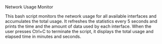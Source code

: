 Network Usage Monitor

This bash script monitors the network usage for all available interfaces and accumulates the total usage. It refreshes the statistics every 5 seconds and prints the time and the amount of data used by each interface. When the user presses Ctrl+C to terminate the script, it displays the total usage and elapsed time in minutes and seconds.

